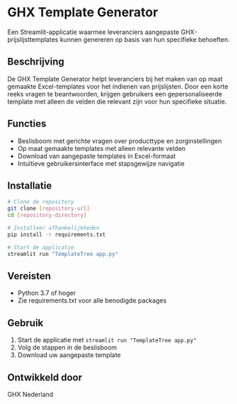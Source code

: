 # GHX Template Generator

Een Streamlit-applicatie waarmee leveranciers aangepaste GHX-prijslijsttemplates kunnen genereren op basis van hun specifieke behoeften.

## Beschrijving

De GHX Template Generator helpt leveranciers bij het maken van op maat gemaakte Excel-templates voor het indienen van prijslijsten. Door een korte reeks vragen te beantwoorden, krijgen gebruikers een gepersonaliseerde template met alleen de velden die relevant zijn voor hun specifieke situatie.

## Functies

- Beslisboom met gerichte vragen over producttype en zorginstellingen
- Op maat gemaakte templates met alleen relevante velden
- Download van aangepaste templates in Excel-formaat
- Intuïtieve gebruikersinterface met stapsgewijze navigatie

## Installatie

```bash
# Clone de repository
git clone [repository-url]
cd [repository-directory]

# Installeer afhankelijkheden
pip install -r requirements.txt

# Start de applicatie
streamlit run "TemplateTree app.py"
```

## Vereisten

- Python 3.7 of hoger
- Zie requirements.txt voor alle benodigde packages

## Gebruik

1. Start de applicatie met `streamlit run "TemplateTree app.py"`
2. Volg de stappen in de beslisboom
3. Download uw aangepaste template

## Ontwikkeld door

GHX Nederland
